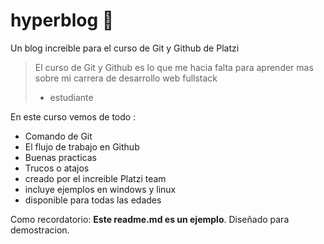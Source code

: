 # hyperblog 🖤

Un blog increible para el curso de Git y Github de Platzi

> El curso de Git y Github es lo que me hacia falta para aprender mas sobre mi carrera de desarrollo web fullstack
>
> - estudiante

En este curso vemos de todo :

- Comando de Git
- El flujo de trabajo en Github
- Buenas practicas
- Trucos o atajos
- creado por el increible Platzi team
- incluye ejemplos en windows y linux
- disponible para todas las edades

Como recordatorio: **Este readme.md es un ejemplo**. Diseñado para demostracion.
